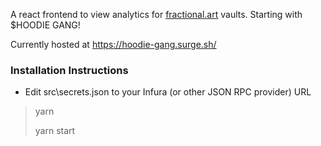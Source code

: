 A react frontend to view analytics for [fractional.art](https://fractional.art/) vaults. Starting with $HOODIE GANG!

Currently hosted at https://hoodie-gang.surge.sh/

### Installation Instructions

- Edit src\secrets.json to your Infura (or other JSON RPC provider) URL
> yarn
> 
> yarn start
